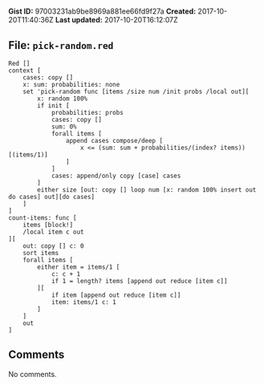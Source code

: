 # 

**Gist ID:** 97003231ab9be8969a881ee66fd9f27a
**Created:** 2017-10-20T11:40:36Z
**Last updated:** 2017-10-20T16:12:07Z

## File: `pick-random.red`

```Red
Red []
context [
	cases: copy [] 
	x: sum: probabilities: none 
	set 'pick-random func [items /size num /init probs /local out][
		x: random 100% 
		if init [
			probabilities: probs 
			cases: copy [] 
			sum: 0% 
			forall items [
				append cases compose/deep [
					x <= (sum: sum + probabilities/(index? items)) [(items/1)]
				]
			] 
			cases: append/only copy [case] cases
		] 
		either size [out: copy [] loop num [x: random 100% insert out do cases] out][do cases]
	]
]
count-items: func [
	items [block!] 
	/local item c out
][
	out: copy [] c: 0 
	sort items 
	forall items [
		either item = items/1 [
			c: c + 1
			if 1 = length? items [append out reduce [item c]]
		][
			if item [append out reduce [item c]] 
			item: items/1 c: 1
		]
	]
	out
]
```

## Comments

No comments.
